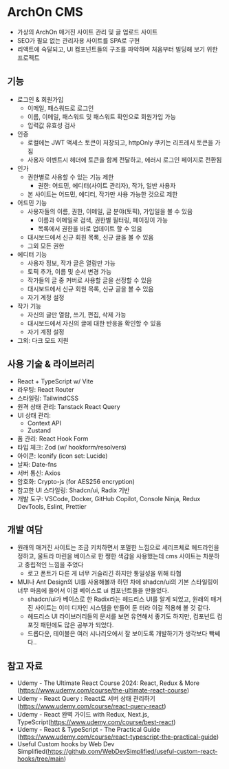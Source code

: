 # ArchOn CMS

- 가상의 ArchOn 매거진 사이트 관리 및 글 업로드 사이트
- SEO가 필요 없는 관리자용 사이트를 SPA로 구현
- 리액트에 숙달되고, UI 컴포넌트들의 구조를 파악하며 처음부터 빌딩해 보기 위한 프로젝트

## 기능

- 로그인 & 회원가입
  - 이메일, 패스워드로 로그인
  - 이름, 이메일, 패스워드 및 패스워트 확인으로 회원가입 가능
  - 입력값 유효성 검사
- 인증
  - 로컬에는 JWT 액세스 토큰이 저장되고, httpOnly 쿠키는 리프레시 토큰을 가짐
  - 사용자 이벤트시 헤더에 토큰을 함께 전달하고, 에러시 로그인 페이지로 전환됨
- 인가
  - 권한별로 사용할 수 있는 기능 제한
    - 권한: 어드민, 에디터(사이트 관리자), 작가, 일반 사용자
  - 본 사이트는 어드민, 에디터, 작가만 사용 가능한 것으로 제한
- 어드민 기능
  - 사용자들의 이름, 권한, 이메일, 글 분야(토픽), 가입일을 볼 수 있음
    - 이름과 이메일로 검색, 권한별 필터링, 페이징이 가능
    - 목록에서 권한을 바로 업데이트 할 수 있음
  - 대시보드에서 신규 회원 목록, 신규 글을 볼 수 있음
  - 그외 모든 권한
- 에디터 기능
  - 사용자 정보, 작가 글은 열람만 가능
  - 토픽 추가, 이름 및 순서 변경 가능
  - 작가들의 글 중 커버로 사용할 글을 선정할 수 있음
  - 대시보드에서 신규 회원 목록, 신규 글을 볼 수 있음
  - 자기 계정 설정
- 작가 기능
  - 자신의 글만 열람, 쓰기, 편집, 삭제 가능
  - 대시보드에서 자신의 글에 대한 반응을 확인할 수 있음
  - 자기 계정 설정
- 그외: 다크 모드 지원

## 사용 기술 & 라이브러리

- React + TypeScript w/ Vite
- 라우팅: React Router
- 스타일링: TailwindCSS
- 원격 상태 관리: Tanstack React Query
- UI 상태 관리:
  - Context API
  - Zustand
- 폼 관리: React Hook Form
- 타입 체크: Zod (w/ hookform/resolvers)
- 아이콘: Iconify (icon set: Lucide)
- 날짜: Date-fns
- 서버 통신: Axios
- 암호화: Crypto-js (for AES256 encryption)
- 참고한 UI 스타일링: Shadcn/ui, Radix 기반
- 개발 도구: VSCode, Docker, GitHub Copilot, Console Ninja, Redux DevTools, Eslint, Prettier

## 개발 여담

- 원래의 매거진 사이트는 조금 키치하면서 포멀한 느낌으로 세리프체로 헤드라인을 정하고, 울트라 마린을 베이스로 한 쨍한 색감을 사용했는데 cms 사이트는 차분하고 중립적인 느낌을 주었다
  - 로고 폰트가 다른 게 너무 거슬리긴 하지만 통일성을 위해 타협
- MUI나 Ant Design의 UI를 사용해볼까 하던 차에 shadcn/ui의 기본 스타일링이 너무 마음에 들어서 이걸 베이스로 ui 컴포넌트들을 만들었다.
  - shadcn/ui가 베이스로 한 Radix라는 헤드리스 UI를 알게 되었고, 원래의 매거진 사이트는 이미 디자인 시스템을 만들어 둔 터라 이걸 적용해 볼 것 같다.
  - 헤드리스 UI 라이브러리들의 문서를 보면 유연해서 좋기도 하지만, 컴포넌트 컴포짓 패턴에도 많은 공부가 되었다.
  - 드롭다운, 테이블은 여러 시나리오에서 잘 보이도록 개발하기가 생각보다 빡쎄다..

## 참고 자료

- Udemy - The Ultimate React Course 2024: React, Redux & More
  (https://www.udemy.com/course/the-ultimate-react-course)
- Udemy - React Query : React로 서버 상태 관리하기(https://www.udemy.com/course/react-query-react)
- Udemy -
  React 완벽 가이드 with Redux, Next.js, TypeScript(https://www.udemy.com/course/best-react)
- Udemy - React & TypeScript - The Practical Guide
  (https://www.udemy.com/course/react-typescript-the-practical-guide)
- Useful Custom hooks by Web Dev Simplified(https://github.com/WebDevSimplified/useful-custom-react-hooks/tree/main)
